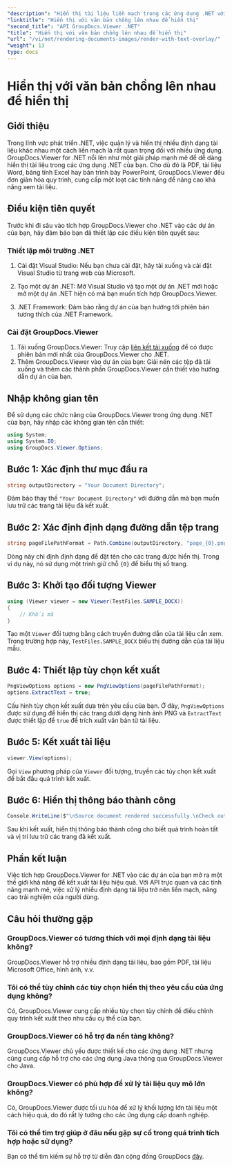 ```yaml
---
"description": "Hiển thị tài liệu liền mạch trong các ứng dụng .NET với GroupDocs.Viewer, hỗ trợ nhiều định dạng khác nhau để nâng cao trải nghiệm của người dùng."
"linktitle": "Hiển thị với văn bản chồng lên nhau để hiển thị"
"second_title": "API GroupDocs.Viewer .NET"
"title": "Hiển thị với văn bản chồng lên nhau để hiển thị"
"url": "/vi/net/rendering-documents-images/render-with-text-overlay/"
"weight": 13
type: docs
---
```

# Hiển thị với văn bản chồng lên nhau để hiển thị

## Giới thiệu
Trong lĩnh vực phát triển .NET, việc quản lý và hiển thị nhiều định dạng tài liệu khác nhau một cách liền mạch là rất quan trọng đối với nhiều ứng dụng. GroupDocs.Viewer for .NET nổi lên như một giải pháp mạnh mẽ để dễ dàng hiển thị tài liệu trong các ứng dụng .NET của bạn. Cho dù đó là PDF, tài liệu Word, bảng tính Excel hay bản trình bày PowerPoint, GroupDocs.Viewer đều đơn giản hóa quy trình, cung cấp một loạt các tính năng để nâng cao khả năng xem tài liệu.
## Điều kiện tiên quyết
Trước khi đi sâu vào tích hợp GroupDocs.Viewer cho .NET vào các dự án của bạn, hãy đảm bảo bạn đã thiết lập các điều kiện tiên quyết sau:
### Thiết lập môi trường .NET
1. Cài đặt Visual Studio: Nếu bạn chưa cài đặt, hãy tải xuống và cài đặt Visual Studio từ trang web của Microsoft.
   
2. Tạo một dự án .NET: Mở Visual Studio và tạo một dự án .NET mới hoặc mở một dự án .NET hiện có mà bạn muốn tích hợp GroupDocs.Viewer.
3. .NET Framework: Đảm bảo rằng dự án của bạn hướng tới phiên bản tương thích của .NET Framework.
### Cài đặt GroupDocs.Viewer
1. Tải xuống GroupDocs.Viewer: Truy cập [liên kết tải xuống](https://releases.groupdocs.com/viewer/net/) để có được phiên bản mới nhất của GroupDocs.Viewer cho .NET.
2. Thêm GroupDocs.Viewer vào dự án của bạn: Giải nén các tệp đã tải xuống và thêm các thành phần GroupDocs.Viewer cần thiết vào hướng dẫn dự án của bạn.

## Nhập không gian tên
Để sử dụng các chức năng của GroupDocs.Viewer trong ứng dụng .NET của bạn, hãy nhập các không gian tên cần thiết:
```csharp
using System;
using System.IO;
using GroupDocs.Viewer.Options;
```

## Bước 1: Xác định thư mục đầu ra
```csharp
string outputDirectory = "Your Document Directory";
```
Đảm bảo thay thế `"Your Document Directory"` với đường dẫn mà bạn muốn lưu trữ các trang tài liệu đã kết xuất.
## Bước 2: Xác định định dạng đường dẫn tệp trang
```csharp
string pageFilePathFormat = Path.Combine(outputDirectory, "page_{0}.png");
```
Dòng này chỉ định định dạng để đặt tên cho các trang được hiển thị. Trong ví dụ này, nó sử dụng một trình giữ chỗ `{0}` để biểu thị số trang.
## Bước 3: Khởi tạo đối tượng Viewer
```csharp
using (Viewer viewer = new Viewer(TestFiles.SAMPLE_DOCX))
{
    // Khối mã
}
```
Tạo một `Viewer` đối tượng bằng cách truyền đường dẫn của tài liệu cần xem. Trong trường hợp này, `TestFiles.SAMPLE_DOCX` biểu thị đường dẫn của tài liệu mẫu.
## Bước 4: Thiết lập tùy chọn kết xuất
```csharp
PngViewOptions options = new PngViewOptions(pageFilePathFormat);
options.ExtractText = true;
```
Cấu hình tùy chọn kết xuất dựa trên yêu cầu của bạn. Ở đây, `PngViewOptions` được sử dụng để hiển thị các trang dưới dạng hình ảnh PNG và `ExtractText` được thiết lập để `true` để trích xuất văn bản từ tài liệu.
## Bước 5: Kết xuất tài liệu
```csharp
viewer.View(options);
```
Gọi `View` phương pháp của `Viewer` đối tượng, truyền các tùy chọn kết xuất để bắt đầu quá trình kết xuất.
## Bước 6: Hiển thị thông báo thành công
```csharp
Console.WriteLine($"\nSource document rendered successfully.\nCheck output in {outputDirectory}.");
```
Sau khi kết xuất, hiển thị thông báo thành công cho biết quá trình hoàn tất và vị trí lưu trữ các trang đã kết xuất.

## Phần kết luận
Việc tích hợp GroupDocs.Viewer for .NET vào các dự án của bạn mở ra một thế giới khả năng để kết xuất tài liệu hiệu quả. Với API trực quan và các tính năng mạnh mẽ, việc xử lý nhiều định dạng tài liệu trở nên liền mạch, nâng cao trải nghiệm của người dùng.
## Câu hỏi thường gặp
### GroupDocs.Viewer có tương thích với mọi định dạng tài liệu không?
GroupDocs.Viewer hỗ trợ nhiều định dạng tài liệu, bao gồm PDF, tài liệu Microsoft Office, hình ảnh, v.v.
### Tôi có thể tùy chỉnh các tùy chọn hiển thị theo yêu cầu của ứng dụng không?
Có, GroupDocs.Viewer cung cấp nhiều tùy chọn tùy chỉnh để điều chỉnh quy trình kết xuất theo nhu cầu cụ thể của bạn.
### GroupDocs.Viewer có hỗ trợ đa nền tảng không?
GroupDocs.Viewer chủ yếu được thiết kế cho các ứng dụng .NET nhưng cũng cung cấp hỗ trợ cho các ứng dụng Java thông qua GroupDocs.Viewer cho Java.
### GroupDocs.Viewer có phù hợp để xử lý tài liệu quy mô lớn không?
Có, GroupDocs.Viewer được tối ưu hóa để xử lý khối lượng lớn tài liệu một cách hiệu quả, do đó rất lý tưởng cho các ứng dụng cấp doanh nghiệp.
### Tôi có thể tìm trợ giúp ở đâu nếu gặp sự cố trong quá trình tích hợp hoặc sử dụng?
Bạn có thể tìm kiếm sự hỗ trợ từ diễn đàn cộng đồng GroupDocs [đây](https://forum.groupdocs.com/c/viewer/9).